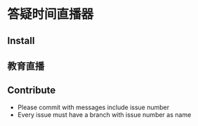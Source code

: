 # 答疑时间直播器
## Install

## 教育直播

## Contribute

- Please commit with messages include issue number
- Every issue must have a branch with issue number as name
